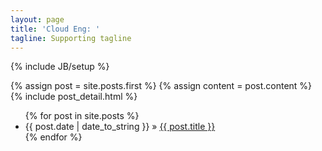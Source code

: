 ```yaml
---
layout: page
title: 'Cloud Eng: ' 
tagline: Supporting tagline
---
```

{% include JB/setup %}
</br>
<div class="blog-index">  
{% assign post = site.posts.first %}
{% assign content = post.content %}
{% include post_detail.html %}
</div>

<ul class="posts">
  {% for post in site.posts %}
    <li><span>{{ post.date | date_to_string }}</span> &raquo; <a href="{{ BASE_PATH }}{{ post.url }}">{{ post.title }}</a></li>
  {% endfor %}
</ul>

